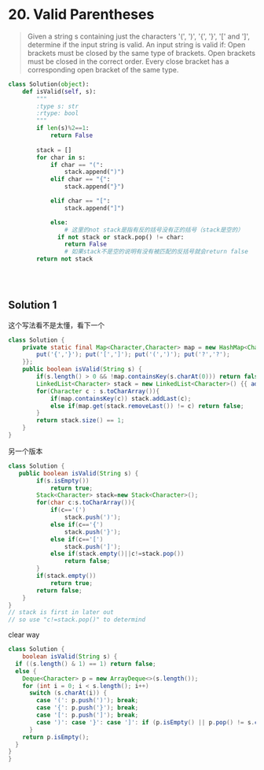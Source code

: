 # 20. Valid Parentheses

>Given a string s containing just the characters '(', ')', '{', '}', '[' and ']', determine if the input string is valid.
An input string is valid if:
Open brackets must be closed by the same type of brackets.
Open brackets must be closed in the correct order.
Every close bracket has a corresponding open bracket of the same type.



```python
class Solution(object):
    def isValid(self, s):
        """
        :type s: str
        :rtype: bool
        """
        if len(s)%2==1:
            return False
        
        stack = []
        for char in s:
            if char == "(":
                stack.append(")")
            elif char == "{":
                stack.append("}")

            elif char == "[":
                stack.append("]")

            else:
                # 这里的not stack是指有反的括号没有正的括号（stack是空的）
              if not stack or stack.pop() != char:
                return False
                # 如果stack不是空的说明有没有被匹配的反括号就会return false
        return not stack

            
        

```
## Solution 1
这个写法看不是太懂，看下一个
```java
class Solution {
    private static final Map<Character,Character> map = new HashMap<Character,Character>(){{
        put('{','}'); put('[',']'); put('(',')'); put('?','?');
    }};
    public boolean isValid(String s) {
        if(s.length() > 0 && !map.containsKey(s.charAt(0))) return false;
        LinkedList<Character> stack = new LinkedList<Character>() {{ add('?'); }};
        for(Character c : s.toCharArray()){
            if(map.containsKey(c)) stack.addLast(c);
            else if(map.get(stack.removeLast()) != c) return false;
        }
        return stack.size() == 1;
    }
}

```

另一个版本
```java
class Solution {
   public boolean isValid(String s) {
        if(s.isEmpty())
            return true;
        Stack<Character> stack=new Stack<Character>();
        for(char c:s.toCharArray()){
            if(c=='(')
                stack.push(')');
            else if(c=='{')
                stack.push('}');
            else if(c=='[')
                stack.push(']');
            else if(stack.empty()||c!=stack.pop())
                return false;
        }
        if(stack.empty())
            return true;
        return false;
    }
}
// stack is first in later out
// so use "c!=stack.pop()" to determind

```

clear way
```java
class Solution {
    boolean isValid(String s) {
  if ((s.length() & 1) == 1) return false;
  else {
    Deque<Character> p = new ArrayDeque<>(s.length());
    for (int i = 0; i < s.length(); i++)
      switch (s.charAt(i)) {
        case '(': p.push(')'); break;
        case '{': p.push('}'); break;
        case '[': p.push(']'); break;
        case ')': case '}': case ']': if (p.isEmpty() || p.pop() != s.charAt(i)) return false;
      }
    return p.isEmpty();
  }
}
}
```